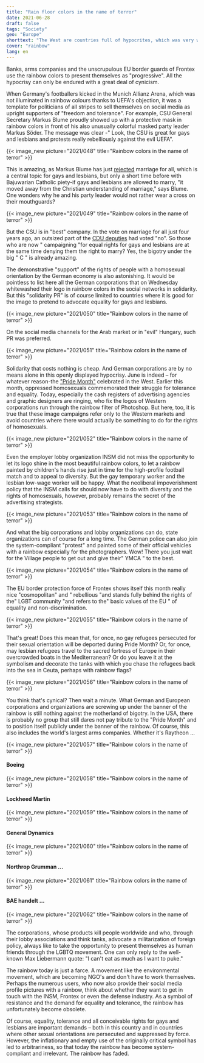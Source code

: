 ```yaml
---
title: "Rain floor colors in the name of terror"
date: 2021-06-28
draft: false
tags: "Society"
geo: "Europe"
shorttext: "The West are countries full of hypocrites, which was very well reflected in Hungary and German arrogance."
cover: "rainbow"
lang: en
---
```


Banks, arms companies and the unscrupulous EU border guards of Frontex use the rainbow colors to present themselves as "progressive". All the hypocrisy can only be endured with a great deal of cynicism.

When Germany's footballers kicked in the Munich Allianz Arena, which was not illuminated in rainbow colours thanks to UEFA's objection, it was a template for politicians of all stripes to sell themselves on social media as upright supporters of "freedom and tolerance". For example, CSU General Secretary Markus Blume proudly showed up with a protective mask in rainbow colors in front of his also unusually colorful masked party leader Markus Söder. The message was clear -" Look, the CSU is great for gays and lesbians and protests really rebelliously against the evil UEFA".

{{< image_new picture="2021/048" title="Rainbow colors in the name of terror" >}}

This is amazing, as Markus Blume has just [rejected](https://www.deutschlandfunk.de/ehe-fuer-alle-das-entfernt-sich-vom-christlichen.694.de.html?dram:article_id=389831 "Das entfernt sich vom christlichen Eheverständnis") marriage for all, which is a central topic for gays and lesbians, but only a short time before with Bajuwarian Catholic piety-if gays and lesbians are allowed to marry, "it moved away from the Christian understanding of marriage," says Blume. One wonders why he and his party leader would not rather wear a cross on their mouthguards?

{{< image_new picture="2021/049" title="Rainbow colors in the name of terror" >}}

But the CSU is in "best" company. In the vote on marriage for all just four years ago, an outsized part of the [CDU deputies](https://www.bundestag.de/parlament/plenum/abstimmung/abstimmung?id=486 "Eheschließung für Personen gleichen Geschlechts") had voted "no". So those who are now " campaigning "for equal rights for gays and lesbians are at the same time denying them the right to marry? Yes, the bigotry under the big " C " is already amazing.

The demonstrative "support" of the rights of people with a homosexual orientation by the German economy is also astonishing. It would be pointless to list here all the German corporations that on Wednesday whitewashed their logo in rainbow colors in the social networks in solidarity. But this "solidarity PR" is of course limited to countries where it is good for the image to pretend to advocate equality for gays and lesbians.

{{< image_new picture="2021/050" title="Rainbow colors in the name of terror" >}}

On the social media channels for the Arab market or in "evil" Hungary, such PR was preferred.

{{< image_new picture="2021/051" title="Rainbow colors in the name of terror" >}}

Solidarity that costs nothing is cheap. And German corporations are by no means alone in this openly displayed hypocrisy. June is indeed – for whatever reason-the ["Pride Month"](https://www.t-online.de/leben/liebe/id_90156632/-pride-month-darum-feiert-die-welt-im-juni-mit-regenbogenfahnen.html "Darum feiert die Welt im Juni den Pride Month") celebrated in the West. Earlier this month, oppressed homosexuals commemorated their struggle for tolerance and equality. Today, especially the cash registers of advertising agencies and graphic designers are ringing, who fix the logos of Western corporations run through the rainbow filter of Photoshop. But here, too, it is true that these image campaigns refer only to the Western markets and avoid countries where there would actually be something to do for the rights of homosexuals.

{{< image_new picture="2021/052" title="Rainbow colors in the name of terror" >}}

Even the employer lobby organization INSM did not miss the opportunity to let its logo shine in the most beautiful rainbow colors, to let a rainbow painted by children's hands rise just in time for the high-profile football match and to appeal to diversity. But the gay temporary worker and the lesbian low-wage worker will be happy. What the neoliberal impoverishment policy that the INSM calls for should now have to do with diversity and the rights of homosexuals, however, probably remains the secret of the advertising strategists.

{{< image_new picture="2021/053" title="Rainbow colors in the name of terror" >}}

And what the big corporations and lobby organizations can do, state organizations can of course for a long time. The German police can also join the system-compliant "protest" and painted some of their official vehicles with a rainbow especially for the photographers. Wow! There you just wait for the Village people to get out and give their" YMCA " to the best.

{{< image_new picture="2021/054" title="Rainbow colors in the name of terror" >}}

The EU border protection force of Frontex shows itself this month really nice "cosmopolitan" and " rebellious "and stands fully behind the rights of the" LGBT community "and refers to the" basic values of the EU " of equality and non-discrimination.

{{< image_new picture="2021/055" title="Rainbow colors in the name of terror" >}}

That's great! Does this mean that, for once, no gay refugees persecuted for their sexual orientation will be deported during Pride Month? Or, for once, may lesbian refugees travel to the sacred fortress of Europe in their overcrowded boats in the Mediterranean? Or do you leave it at the symbolism and decorate the tanks with which you chase the refugees back into the sea in Ceuta, perhaps with rainbow flags?

{{< image_new picture="2021/056" title="Rainbow colors in the name of terror" >}}

You think that's cynical? Then wait a minute. What German and European corporations and organizations are screwing up under the banner of the rainbow is still nothing against the motherland of bigotry. In the USA, there is probably no group that still dares not pay tribute to the "Pride Month" and to position itself publicly under the banner of the rainbow. Of course, this also includes the world's largest arms companies. Whether it's Raytheon ...

{{< image_new picture="2021/057" title="Rainbow colors in the name of terror" >}}

#### Boeing

{{< image_new picture="2021/058" title="Rainbow colors in the name of terror" >}}

#### Lockheed Martin

{{< image_new picture="2021/059" title="Rainbow colors in the name of terror" >}}

#### General Dynamics

{{< image_new picture="2021/060" title="Rainbow colors in the name of terror" >}}

####  Northrop Grumman ...

{{< image_new picture="2021/061" title="Rainbow colors in the name of terror" >}}

#### BAE handelt ...

{{< image_new picture="2021/062" title="Rainbow colors in the name of terror" >}}

The corporations, whose products kill people worldwide and who, through their lobby associations and think tanks, advocate a militarization of foreign policy, always like to take the opportunity to present themselves as human friends through the LGBTQ movement. One can only reply to the well-known Max Liebermann quote: "I can't eat as much as I want to puke."

The rainbow today is just a farce. A movement like the environmental movement, which are becoming NGO's and don't have to work themselves. Perhaps the numerous users, who now also provide their social media profile pictures with a rainbow, think about whether they want to get in touch with the INSM, Frontex or even the defense industry. As a symbol of resistance and the demand for equality and tolerance, the rainbow has unfortunately become obsolete.

Of course, equality, tolerance and all conceivable rights for gays and lesbians are important demands – both in this country and in countries where other sexual orientations are persecuted and suppressed by force. However, the inflationary and empty use of the originally critical symbol has led to arbitrariness, so that today the rainbow has become system-compliant and irrelevant. The rainbow has faded.

